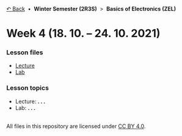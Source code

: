 [&#8630; Back](../) &nbsp;&#8226;&nbsp; **Winter Semester (2R3S)** &nbsp;>&nbsp; **Basics of Electronics (ZEL)**


# Week 4 (18. 10. – 24. 10. 2021)


### Lesson files

- [Lecture](./01_Lecture)
- [Lab](./02_Lab)


### Lesson topics

- Lecture: **. . .**
- Lab: **. . .**


<br/>All files in this repository are licensed under [CC BY 4.0](http://creativecommons.org/licenses/by/4.0/).
